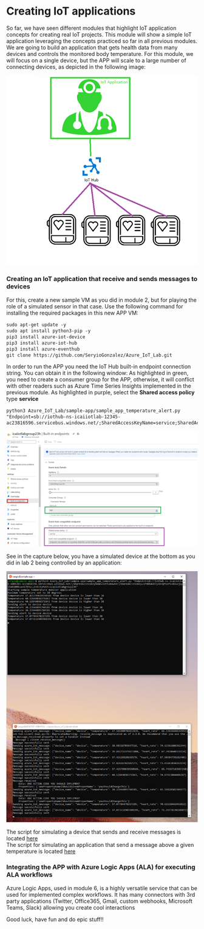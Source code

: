 # Creating IoT applications

So far, we have seen different modules that highlight IoT application concepts for creating real IoT projects. This module will show a simple IoT application leveraging the concepts practiced so far in all previous modules.
We are going to build an application that gets health data from many devices and controls the monitored body temperature. 
For this module, we will focus on a single device, but the APP will scale to a large number of connecting devices, as depicted in the following image:

![Lab diagram](../images/app-2.png "Header Image")

### Creating an IoT application that receive and sends messages to devices
For this, create a new sample VM as you did in module 2, but for playing the role of a simulated sensor in that case. Use the following command for installing the required packages in this new APP VM:

```
sudo apt-get update -y
sudo apt install python3-pip -y
pip3 install azure-iot-device
pip3 install azure-iot-hub
pip3 install azure-eventhub
git clone https://github.com/SeryioGonzalez/Azure_IoT_Lab.git
```

In order to run the APP you need the IoT Hub built-in endpoint connection string. You can obtain it in the following window:
As highlighted in green, you need to create a consumer group for the APP, otherwise, it will conflict with other readers such as Azure Time Series Insights implemented in the previous module.
As highlighted in purple, select the **Shared access policy** type **service**

```
python3 Azure_IoT_Lab/sample-app/sample_app_temperature_alert.py "Endpoint=sb://iothub-ns-icaiiotlab-12345-ac23816596.servicebus.windows.net/;SharedAccessKeyName=service;SharedAccessKey=11232323232323232323;EntityPath=icaiiotlabgroup23h"
```

![Lab diagram](../images/app-1.png "Header Image")

See in the capture below, you have a simulated device at the bottom as you did in lab 2 being controlled by an application:

![Lab diagram](../images/app-3.png "Header Image")

The script for simulating a device that sends and receive messages is located [here](https://github.com/SeryioGonzalez/Azure_IoT_Lab/blob/master/iot-client/iot-hub-client-dual.py) <br/>
The script for simulating an application that send a message above a given temperature is located [here](https://github.com/SeryioGonzalez/Azure_IoT_Lab/blob/master/sample-app/sample_app_temperature_alert.py)

### Integrating the APP with Azure Logic Apps (ALA) for executing ALA workflows
Azure Logic Apps, used in module 6, is a highly versatile service that can be used for implemented complex workflows. It has many connectors with 3rd party applications (Twitter, Office365, Gmail, custom webhooks, Microsoft Teams, Slack) allowing you create cool interactions

Good luck, have fun and do epic stuff!!
